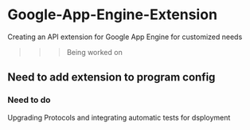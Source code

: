 # Google-App-Engine-Extension
Creating an API extension for Google App Engine for customized needs

>>> Being worked on
## Need to add extension to program config

### Need to do

Upgrading Protocols and integrating automatic tests for dsployment
